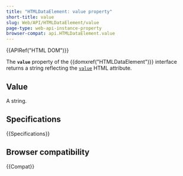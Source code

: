 ```yaml
---
title: "HTMLDataElement: value property"
short-title: value
slug: Web/API/HTMLDataElement/value
page-type: web-api-instance-property
browser-compat: api.HTMLDataElement.value
---
```


{{APIRef("HTML DOM")}}

The **`value`** property of the {{domxref("HTMLDataElement")}}
interface returns a string reflecting the [`value`](/en-US/docs/Web/HTML/Reference/Elements/data#value) HTML attribute.

## Value

A string.

## Specifications

{{Specifications}}

## Browser compatibility

{{Compat}}
